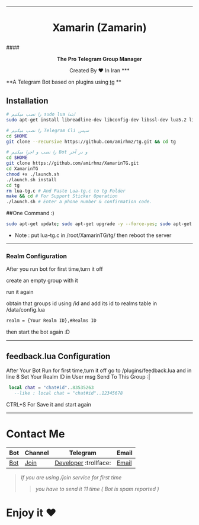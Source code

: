***
# <p align="center">Xamarin (Zamarin)
####<p align="center">**The Pro Telegram Group Manager**
<p align="center">Created By ♥ In Iran
***

**A Telegram Bot based on plugins using [tg](https://github.com/vysheng/tg) **

## Installation

```bash
# را نصب میکنیم sudo lua ابتدا
sudo apt-get install libreadline-dev libconfig-dev libssl-dev lua5.2 liblua5.2-dev libevent-dev make unzip git redis-server g++ libjansson-dev libpython-dev expat libexpat1-dev
```

```bash
# را نصب میکنیم Telegram Cli سپس
cd $HOME
git clone --recursive https://github.com/amirhmz/tg.git && cd tg
```

```bash
# را نصب و اجرا میکنیم Bot و در آخر
cd $HOME
git clone https://github.com/amirhmz/XamarinTG.git
cd XamarinTG
chmod +x ./launch.sh
./launch.sh install
cd tg 
rm lua-tg.c # And Paste Lua-tg.c to tg Folder
make && cd # For Support Sticker Operation
./launch.sh # Enter a phone number & confirmation code.
```
##One Command :) 
```bash
sudo apt-get update; sudo apt-get upgrade -y --force-yes; sudo apt-get dist-upgrade -y --force-yes; sudo apt-get install libreadline-dev libconfig-dev libssl-dev lua5.2 liblua5.2-dev libevent-dev libjansson* libpython-dev make unzip git redis-server g++ -y --force-yes && git clone https://github.com/amirhmz/XamarinTG.git && cd XamarinTG && ./launch.sh install && ./launch.sh
```
* Note : put lua-tg.c in /root/XamarinTG/tg/ then reboot the server

***
### Realm Configuration

After you run bot for first time,turn it off

create an empty group with it

run it again

obtain that groups id using /id and add its id to realms table in /data/config.lua

```bash
realm = {Your Realm ID},#Realms ID
```
then start the bot again :D

***
## feedback.lua Configuration
After Your Bot Run for first time,turn it off
go to /plugins/feedback.lua and in line 8
Set Your Realm ID in 
User msg Send To This Group :|
```lua
 local chat = "chat#id"..83535263 
   --like : local chat = "chat#id"..12345678
```
CTRL+S For Save it
and start again
***

# Contact Me
| Bot | Channel | Telegram | Email |
|---------|--------|-------| ----- |
| [Bot](https://telegram.me/XamarinTG) | [Join](https://telegram.me/DarkTeam) | [Developer](http://telegram.me/AmirDark) :trollface: | [Email](mailto:amdark77@gmail.com) 

> _If you are using /join service for first time_
>> _you have to send it 11 time ( Bot is spam reported )_

# Enjoy it  ♥ 
